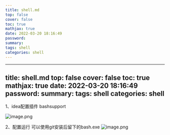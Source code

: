 ```yaml
---
title: shell.md
top: false
cover: false
toc: true
mathjax: true
date: 2022-03-20 18:16:49
password:
summary:
tags: shell
categories: shell
---
```

---
title: shell.md
top: false
cover: false
toc: true
mathjax: true
date: 2022-03-20 18:16:49
password:
summary:
tags: shell
categories: shell
---
1、idea配置插件
bashsupport

![image.png](https://upload-images.jianshu.io/upload_images/13965490-646d8e9505ceba46.png?imageMogr2/auto-orient/strip%7CimageView2/2/w/1240)

2、配置运行
可以使用git安装后留下的bash.exe
![image.png](https://upload-images.jianshu.io/upload_images/13965490-c8994db9efc61456.png?imageMogr2/auto-orient/strip%7CimageView2/2/w/1240)
